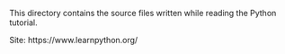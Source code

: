 <p>This directory contains the source files written while reading the Python tutorial.</p>
<p>Site: https://www.learnpython.org/</p>
